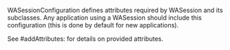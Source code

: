 WASessionConfiguration defines attributes required by WASession and its subclasses. Any application using a WASession should include this configuration (this is done by default for new applications).

See #addAttributes: for details on provided attributes.